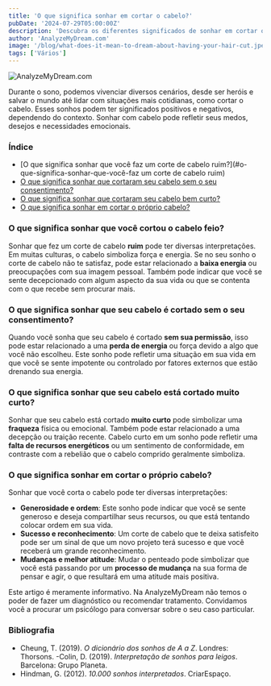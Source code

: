 ```yaml
---
title: 'O que significa sonhar em cortar o cabelo?'
pubDate: '2024-07-29T05:00:00Z'
description: 'Descubra os diferentes significados de sonhar em cortar ou cortar o cabelo. Explore as interpretações desses sonhos e como eles podem refletir aspectos da sua vida.'
author: 'AnalyzeMyDream.com'
image: '/blog/what-does-it-mean-to-dream-about-having-your-hair-cut.jpeg'
tags: ['Vários']
---
```


![AnalyzeMyDream.com](/blog/what-does-it-mean-to-dream-about-having-your-hair-cut.jpeg)

Durante o sono, podemos vivenciar diversos cenários, desde ser heróis e salvar o mundo até lidar com situações mais cotidianas, como cortar o cabelo. Esses sonhos podem ter significados positivos e negativos, dependendo do contexto. Sonhar com cabelo pode refletir seus medos, desejos e necessidades emocionais.

### Índice

- [O que significa sonhar que você faz um corte de cabelo ruim?](#o-que-significa-sonhar-que-você-faz um corte de cabelo ruim)
- [O que significa sonhar que cortaram seu cabelo sem o seu consentimento?](#o-que-significa-sonhar-que-cortaram-seu-cabelo-sem-o-seu-consentimento)
- [O que significa sonhar que cortaram seu cabelo bem curto?](#o-que-significa-sonhar-que-cortaram-seu-cabelo-muito-curto)
- [O que significa sonhar em cortar o próprio cabelo?](#o-que-significa-sonhar-em-cortar-o-próprio-cabelo)

### O que significa sonhar que você cortou o cabelo feio?

Sonhar que fez um corte de cabelo **ruim** pode ter diversas interpretações. Em muitas culturas, o cabelo simboliza força e energia. Se no seu sonho o corte de cabelo não te satisfaz, pode estar relacionado a **baixa energia** ou preocupações com sua imagem pessoal. Também pode indicar que você se sente decepcionado com algum aspecto da sua vida ou que se contenta com o que recebe sem procurar mais.

### O que significa sonhar que seu cabelo é cortado sem o seu consentimento?

Quando você sonha que seu cabelo é cortado **sem sua permissão**, isso pode estar relacionado a uma **perda de energia** ou força devido a algo que você não escolheu. Este sonho pode refletir uma situação em sua vida em que você se sente impotente ou controlado por fatores externos que estão drenando sua energia.

### O que significa sonhar que seu cabelo está cortado muito curto?

Sonhar que seu cabelo está cortado **muito curto** pode simbolizar uma **fraqueza** física ou emocional. Também pode estar relacionado a uma decepção ou traição recente. Cabelo curto em um sonho pode refletir uma **falta de recursos energéticos** ou um sentimento de conformidade, em contraste com a rebelião que o cabelo comprido geralmente simboliza.

### O que significa sonhar em cortar o próprio cabelo?

Sonhar que você corta o cabelo pode ter diversas interpretações:
- **Generosidade e ordem**: Este sonho pode indicar que você se sente generoso e deseja compartilhar seus recursos, ou que está tentando colocar ordem em sua vida.
- **Sucesso e reconhecimento**: Um corte de cabelo que te deixa satisfeito pode ser um sinal de que um novo projeto terá sucesso e que você receberá um grande reconhecimento.
- **Mudanças e melhor atitude**: Mudar o penteado pode simbolizar que você está passando por um **processo de mudança** na sua forma de pensar e agir, o que resultará em uma atitude mais positiva.

Este artigo é meramente informativo. Na AnalyzeMyDream não temos o poder de fazer um diagnóstico ou recomendar tratamento. Convidamos você a procurar um psicólogo para conversar sobre o seu caso particular.

### Bibliografia

- Cheung, T. (2019). *O dicionário dos sonhos de A a Z*. Londres: Thorsons.
-Colin, D. (2019). *Interpretação de sonhos para leigos*. Barcelona: Grupo Planeta.
- Hindman, G. (2012). *10.000 sonhos interpretados*. CriarEspaço.